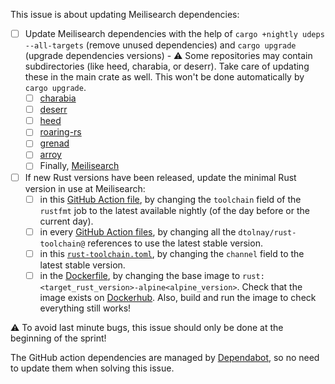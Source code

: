 This issue is about updating Meilisearch dependencies:
  - [ ] Update Meilisearch dependencies with the help of `cargo +nightly udeps --all-targets` (remove unused dependencies) and `cargo upgrade` (upgrade dependencies versions) - ⚠️ Some repositories may contain subdirectories (like heed, charabia, or deserr). Take care of updating these in the main crate as well. This won't be done automatically by `cargo upgrade`.
    - [ ] [charabia](https://github.com/meilisearch/charabia/)
    - [ ] [deserr](https://github.com/meilisearch/deserr)
    - [ ] [heed](https://github.com/meilisearch/heed/)
    - [ ] [roaring-rs](https://github.com/RoaringBitmap/roaring-rs/)
    - [ ] [grenad](https://github.com/meilisearch/grenad/)
    - [ ] [arroy](https://github.com/meilisearch/arroy)
    - [ ] Finally, [Meilisearch](https://github.com/meilisearch/MeiliSearch)
  - [ ] If new Rust versions have been released, update the minimal Rust version in use at Meilisearch:
    - [ ] in this [GitHub Action file](https://github.com/meilisearch/meilisearch/blob/main/.github/workflows/test-suite.yml), by changing the `toolchain` field of the `rustfmt` job to the latest available nightly (of the day before or the current day).
    - [ ] in every [GitHub Action files](https://github.com/meilisearch/meilisearch/blob/main/.github/workflows), by changing all the `dtolnay/rust-toolchain@` references to use the latest stable version.
    - [ ] in this [`rust-toolchain.toml`](https://github.com/meilisearch/meilisearch/blob/main/rust-toolchain.toml), by changing the `channel` field to the latest stable version.
    - [ ] in the [Dockerfile](https://github.com/meilisearch/meilisearch/blob/main/Dockerfile), by changing the base image to `rust:<target_rust_version>-alpine<alpine_version>`. Check that the image exists on [Dockerhub](https://hub.docker.com/_/rust/tags?page=1&name=alpine). Also, build and run the image to check everything still works!

⚠️ To avoid last minute bugs, this issue should only be done at the beginning of the sprint!

The GitHub action dependencies are managed by [Dependabot](https://github.com/meilisearch/meilisearch/blob/main/.github/dependabot.yml), so no need to update them when solving this issue.
